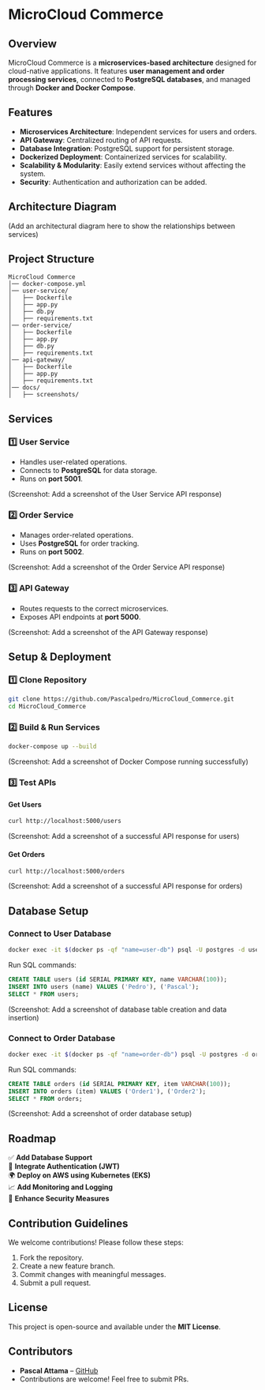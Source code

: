 # MicroCloud Commerce

## Overview
MicroCloud Commerce is a **microservices-based architecture** designed for cloud-native applications. It features **user management and order processing services**, connected to **PostgreSQL databases**, and managed through **Docker and Docker Compose**.

## Features
- **Microservices Architecture**: Independent services for users and orders.
- **API Gateway**: Centralized routing of API requests.
- **Database Integration**: PostgreSQL support for persistent storage.
- **Dockerized Deployment**: Containerized services for scalability.
- **Scalability & Modularity**: Easily extend services without affecting the system.
- **Security**: Authentication and authorization can be added.

## Architecture Diagram
(Add an architectural diagram here to show the relationships between services)

## Project Structure
```
MicroCloud Commerce
│── docker-compose.yml
│── user-service/
│   ├── Dockerfile
│   ├── app.py
│   ├── db.py
│   ├── requirements.txt
│── order-service/
│   ├── Dockerfile
│   ├── app.py
│   ├── db.py
│   ├── requirements.txt
│── api-gateway/
│   ├── Dockerfile
│   ├── app.py
│   ├── requirements.txt
│── docs/
│   ├── screenshots/
```

## Services
### 1️⃣ **User Service**
- Handles user-related operations.
- Connects to **PostgreSQL** for data storage.
- Runs on **port 5001**.

(Screenshot: Add a screenshot of the User Service API response)

### 2️⃣ **Order Service**
- Manages order-related operations.
- Uses **PostgreSQL** for order tracking.
- Runs on **port 5002**.

(Screenshot: Add a screenshot of the Order Service API response)

### 3️⃣ **API Gateway**
- Routes requests to the correct microservices.
- Exposes API endpoints at **port 5000**.

(Screenshot: Add a screenshot of the API Gateway response)

## Setup & Deployment
### **1️⃣ Clone Repository**
```bash
git clone https://github.com/Pascalpedro/MicroCloud_Commerce.git
cd MicroCloud_Commerce
```

### **2️⃣ Build & Run Services**
```bash
docker-compose up --build
```

(Screenshot: Add a screenshot of Docker Compose running successfully)

### **3️⃣ Test APIs**
#### Get Users
```bash
curl http://localhost:5000/users
```
(Screenshot: Add a screenshot of a successful API response for users)

#### Get Orders
```bash
curl http://localhost:5000/orders
```
(Screenshot: Add a screenshot of a successful API response for orders)

## Database Setup
### Connect to User Database
```bash
docker exec -it $(docker ps -qf "name=user-db") psql -U postgres -d usersdb
```
Run SQL commands:
```sql
CREATE TABLE users (id SERIAL PRIMARY KEY, name VARCHAR(100));
INSERT INTO users (name) VALUES ('Pedro'), ('Pascal');
SELECT * FROM users;
```
(Screenshot: Add a screenshot of database table creation and data insertion)

### Connect to Order Database
```bash
docker exec -it $(docker ps -qf "name=order-db") psql -U postgres -d ordersdb
```
Run SQL commands:
```sql
CREATE TABLE orders (id SERIAL PRIMARY KEY, item VARCHAR(100));
INSERT INTO orders (item) VALUES ('Order1'), ('Order2');
SELECT * FROM orders;
```
(Screenshot: Add a screenshot of order database setup)

## Roadmap
✅ **Add Database Support**  
🚀 **Integrate Authentication (JWT)**  
🌍 **Deploy on AWS using Kubernetes (EKS)**  
📈 **Add Monitoring and Logging**  
🔐 **Enhance Security Measures**  

## Contribution Guidelines
We welcome contributions! Please follow these steps:
1. Fork the repository.
2. Create a new feature branch.
3. Commit changes with meaningful messages.
4. Submit a pull request.

## License
This project is open-source and available under the **MIT License**.

## Contributors
- **Pascal Attama** – [GitHub](https://github.com/Pascalpedro)
- Contributions are welcome! Feel free to submit PRs.

